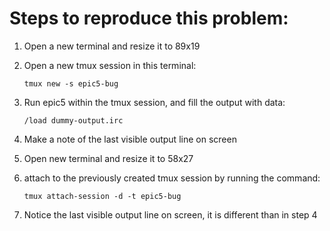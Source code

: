 # Steps to reproduce this problem: #

1. Open a new terminal and resize it to 89x19

2. Open a new tmux session in this terminal:
 
    ```
    tmux new -s epic5-bug
    ```

3. Run epic5 within the tmux session, and fill the output with data:

    ```
    /load dummy-output.irc
    ```

4. Make a note of the last visible output line on screen

5. Open new terminal and resize it to 58x27

6. attach to the previously created tmux session by running the command:

    ```
    tmux attach-session -d -t epic5-bug
    ```

7. Notice the last visible output line on screen, it is different than in step 4
